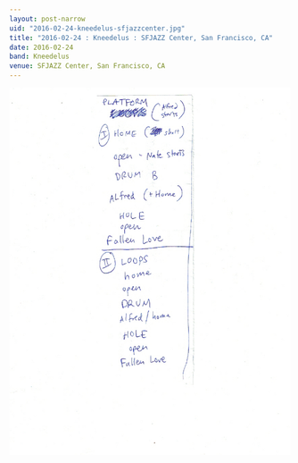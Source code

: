 ```yaml
---
layout: post-narrow
uid: "2016-02-24-kneedelus-sfjazzcenter.jpg"
title: "2016-02-24 : Kneedelus : SFJAZZ Center, San Francisco, CA"
date: 2016-02-24
band: Kneedelus
venue: SFJAZZ Center, San Francisco, CA
---
```


<div class="showcase">
  <img src="/img/2016/02/20160224-Kneedelus-SFJazzCenter.jpg" alt="2016-02-24-kneedelus-sfjazzcenter.jpg">
</div>

